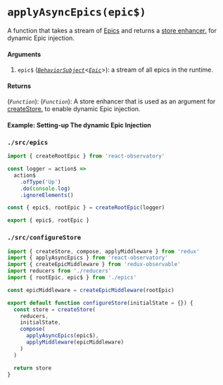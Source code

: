 # `applyAsyncEpics(epic$)`

A function that takes a stream of [Epics](https://redux-observable.js.org/docs/basics/Epics.html) and returns a [store enhancer.](https://redux.js.org/glossary#store-enhancer) for dynamic Epic injection.

#### Arguments

1. `epic$` ([*`BehaviorSubject`*](http://reactivex.io/rxjs/manual/overview.html#behaviorsubject)<*[`Epic`](https://redux-observable.js.org/docs/basics/Epics.html)*>): a stream of all epics in the runtime.

#### Returns

(*`Function`*): (*`Function`*): A store enhancer that is used as an argument for [createStore.](https://redux.js.org/api-reference/createstore) to enable dynamic Epic injection.

#### Example: Setting-up The dynamic Epic Injection

### `./src/epics`

```js
import { createRootEpic } from 'react-observatory'

const logger = action$ =>
  action$
    .ofType('Up')
    .do(console.log)
    .ignoreElements()

const { epic$, rootEpic } = createRootEpic(logger)

export { epic$, rootEpic }

```

### `./src/configureStore`

```js
import { createStore, compose, applyMiddleware } from 'redux'
import { applyAsyncEpics } from 'react-observatory'
import { createEpicMiddleware } from 'redux-observable'
import reducers from './reducers'
import { rootEpic, epic$ } from './epics'

const epicMiddleware = createEpicMiddleware(rootEpic)

export default function configureStore(initialState = {}) {
  const store = createStore(
    reducers,
    initialState,
    compose(
      applyAsyncEpics(epic$),
      applyMiddleware(epicMiddleware)
    )
  )

  return store
}
```
